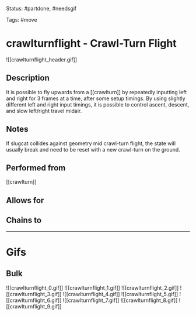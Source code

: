 Status: #partdone, #needsgif 

Tags: #move

# crawlturnflight - Crawl-Turn Flight
![[crawlturnflight_header.gif]]
## Description
It is possible to fly upwards from a [[crawlturn]] by repeatedly inputting left and right for 3 frames at a time, after some setup timings. By using slightly different left and right input timings, it is possible to control ascent, descent, and slow left/right travel midair.

## Notes
If slugcat collides against geometry mid crawl-turn flight, the state will usually break and need to be reset with a new crawl-turn on the ground.

## Performed from
[[crawlturn]]

## Allows for


## Chains to


___
# Gifs
## Bulk
![[crawlturnflight_0.gif]]
![[crawlturnflight_1.gif]]
![[crawlturnflight_2.gif]]
![[crawlturnflight_3.gif]]
![[crawlturnflight_4.gif]]
![[crawlturnflight_5.gif]]
![[crawlturnflight_6.gif]]
![[crawlturnflight_7.gif]]
![[crawlturnflight_8.gif]]
![[crawlturnflight_9.gif]]